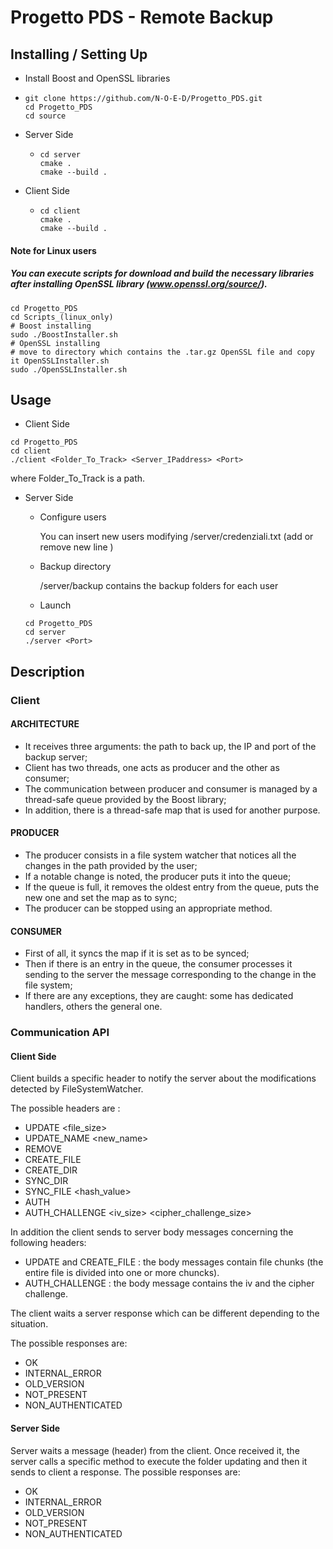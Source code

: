 # Progetto PDS - Remote Backup
## Installing / Setting Up
- Install Boost and OpenSSL libraries
- ```
  git clone https://github.com/N-O-E-D/Progetto_PDS.git
  cd Progetto_PDS
  cd source
  ```
- Server Side
  - ```
    cd server
    cmake .
    cmake --build .
    ```
- Client Side
  - ```
    cd client
    cmake .
    cmake --build .
    ```
#### Note for Linux users
##### You can execute scripts for download and build the necessary libraries after installing OpenSSL library (www.openssl.org/source/).
```
cd Progetto_PDS
cd Scripts_(linux_only)
# Boost installing
sudo ./BoostInstaller.sh
# OpenSSL installing 
# move to directory which contains the .tar.gz OpenSSL file and copy it OpenSSLInstaller.sh
sudo ./OpenSSLInstaller.sh
```
## Usage 
- Client Side
```
cd Progetto_PDS
cd client
./client <Folder_To_Track> <Server_IPaddress> <Port>
```
where Folder_To_Track is a path.
- Server Side
  - Configure users
  
      You can insert new users modifying /server/credenziali.txt (add or remove new line <username> <password>)
  
  - Backup directory
  
    /server/backup contains the backup folders for each user
    
  - Launch
  ```
  cd Progetto_PDS
  cd server
  ./server <Port>
  ```
## Description

### Client
#### ARCHITECTURE
* It receives three arguments: the path to back up, the IP and port of the backup server;
* Client has two threads, one acts as producer and the other as consumer;
* The communication between producer and consumer is managed by a thread-safe queue provided by the Boost library;
* In addition, there is a thread-safe map that is used for another purpose.

#### PRODUCER
* The producer consists in a file system watcher that notices all the changes in the path provided by the user;
* If a notable change is noted, the producer puts it into the queue;
* If the queue is full, it removes the oldest entry from the queue, puts the new one and set the map as to sync;
* The producer can be stopped using an appropriate method. 

#### CONSUMER
* First of all, it syncs the map if it is set as to be synced;
* Then if there is an entry in the queue, the consumer processes it sending to the server the message corresponding to the change in the file system;
* If there are any exceptions, they are caught: some has dedicated handlers, others the general one.


### Communication API
#### Client Side
Client builds a specific header to notify the server about the modifications detected by FileSystemWatcher.

The possible headers are : 
- UPDATE <path> <file_size> 
- UPDATE_NAME <path> <new_name>
- REMOVE <path>
- CREATE_FILE <path> <fileSize>
- CREATE_DIR <path>
- SYNC_DIR <path>
- SYNC_FILE <path> <hash_value>
- AUTH <username> 
- AUTH_CHALLENGE <iv_size> <cipher_challenge_size>

In addition the client sends to server body messages concerning the following headers:
- UPDATE and CREATE_FILE : the body messages contain file chunks  (the entire file is divided into one or more chuncks).
- AUTH_CHALLENGE : the body message contains the iv and the cipher challenge.

The client waits a server response which can be different depending to the situation.

The possible responses are:
- OK
- INTERNAL_ERROR
- OLD_VERSION
- NOT_PRESENT
- NON_AUTHENTICATED

#### Server Side
Server waits a message (header) from the client. Once received it, the server calls a specific method to execute the folder updating and then it sends to client a response.
The possible responses are:
- OK
- INTERNAL_ERROR
- OLD_VERSION
- NOT_PRESENT
- NON_AUTHENTICATED
